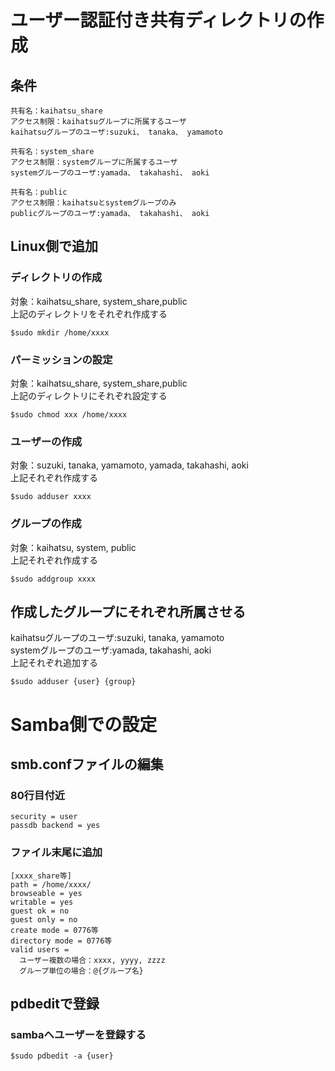 # ユーザー認証付き共有ディレクトリの作成

## 条件

    共有名：kaihatsu_share  
    アクセス制限：kaihatsuグループに所属するユーザ  
    kaihatsuグループのユーザ:suzuki、 tanaka、 yamamoto  

    共有名：system_share  
    アクセス制限：systemグループに所属するユーザ  
    systemグループのユーザ:yamada、 takahashi、 aoki  

    共有名：public  
    アクセス制限：kaihatsuとsystemグループのみ  
    publicグループのユーザ:yamada、 takahashi、 aoki  


## Linux側で追加   

### ディレクトリの作成   

対象：kaihatsu_share, system_share,public   
上記のディレクトリをそれぞれ作成する  

```
$sudo mkdir /home/xxxx
```


### パーミッションの設定   

対象：kaihatsu_share, system_share,public   
上記のディレクトリにそれぞれ設定する

```
$sudo chmod xxx /home/xxxx
```


### ユーザーの作成   

対象：suzuki, tanaka, yamamoto, yamada, takahashi, aoki   
上記それぞれ作成する

```
$sudo adduser xxxx
```

### グループの作成   

対象：kaihatsu, system, public   
上記それぞれ作成する    

```
$sudo addgroup xxxx
```

## 作成したグループにそれぞれ所属させる

kaihatsuグループのユーザ:suzuki, tanaka, yamamoto   
systemグループのユーザ:yamada, takahashi, aoki    
上記それぞれ追加する    

```
$sudo adduser {user} {group}
```

# Samba側での設定   

## smb.confファイルの編集

### 80行目付近
    
    security = user
    passdb backend = yes

### ファイル末尾に追加

    [xxxx_share等]
    path = /home/xxxx/
    browseable = yes
    writable = yes
    guest ok = no
    guest only = no
    create mode = 0776等
    directory mode = 0776等
    valid users = 
      ユーザー複数の場合：xxxx, yyyy, zzzz
      グループ単位の場合：@{グループ名}
    

## pdbeditで登録

### sambaへユーザーを登録する

```
$sudo pdbedit -a {user}
```





